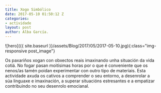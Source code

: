 ```yaml
---
title: Xogo Simbólico
date: 2017-05-10 01:50:12 Z
categories:
- actividade
layout: post
author: Alba García.
---
```


![hero]({{ site.baseurl }}/assets/Blog/2017/05/2017-05-10.jpg){:class="img-responsive post_image"}
<br>

Os paxariños xogan con obxectos reais imaxinando unha situación da vida cotiá.
No fogar pasan moitísimas horas por o que é conveniente que os nenos/as tamén poidan experimentar con outro tipo de materiais.
Esta actividade axuda os cativos a comprender o seu entorno, a desenrolar a súa linguaxe e imaxinación, a superar situacións estresantes e a empatizar contribuindo no seu desenrolo emocianal.




